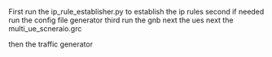 First run the ip_rule_establisher.py to establish the ip rules
second if needed run the config file generator
third run the gnb
next the ues
next the multi_ue_scneraio.grc

then the traffic generator
